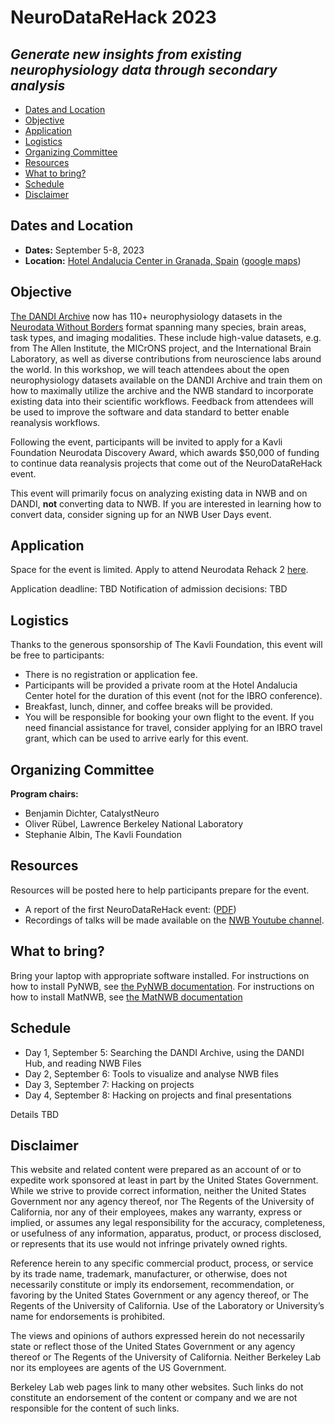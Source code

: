# NeuroDataReHack 2023
## *Generate new insights from existing neurophysiology data through secondary analysis*

* [Dates and Location](#dates-and-location)
* [Objective](#objective)
* [Application](#application)
* [Logistics](#logistics)
* [Organizing Committee](#organizing-committee)
* [Resources](#resources)
* [What to bring?](#what-to-bring)
* [Schedule](#schedule)
* [Disclaimer](#disclaimer)

## Dates and Location

- **Dates:** September 5-8, 2023
- **Location:** [Hotel Andalucia Center in Granada, Spain](https://www.hotelescenter.es/en/hotel-andalucia-center-granada/)
  ([google maps](https://goo.gl/maps/rufpp3g39Aefnj289))

## Objective
[The DANDI Archive](http://dandiarchive.org) now has 110+ neurophysiology datasets in the 
[Neurodata Without Borders](http://nwb.org) format  spanning many species, brain  areas, task types, and imaging 
modalities. These include high-value datasets, e.g. from The Allen Institute, the MICrONS project, and the 
International Brain Laboratory, as well as diverse contributions from neuroscience labs around the world. In this 
workshop, we will teach attendees about the open neurophysiology datasets available on the DANDI Archive and train 
them on how to maximally utilize the archive and the NWB standard to incorporate existing data into their scientific 
workflows. Feedback from attendees will be used to improve the software and data standard to better enable 
reanalysis workflows.

Following the event, participants will be invited to apply for a Kavli Foundation Neurodata Discovery Award, which 
awards $50,000 of funding to continue data reanalysis projects that come out of the NeuroDataReHack event.

This event will primarily focus on analyzing existing data in NWB and on DANDI, **not** converting data to NWB. If 
you are interested in learning how to convert data, consider signing up for an NWB User Days event.

## Application

Space for the event is limited. Apply to attend Neurodata Rehack 2 [here](https://forms.gle/akaThWFBJrv7udev9). 

Application deadline: TBD
Notification of admission decisions: TBD

## Logistics

Thanks to the generous sponsorship of The Kavli Foundation, this event will be free to participants:
* There is no registration or application fee.
* Participants will be provided a private room at the Hotel Andalucia Center hotel for the duration of this event 
  (not for the IBRO conference).
* Breakfast, lunch, dinner, and coffee breaks will be provided.
* You will be responsible for booking your own flight to the event. If you need financial assistance for travel, 
  consider applying for an IBRO travel grant, which can be used to arrive early for this event.

## Organizing Committee

**Program chairs:**
* Benjamin Dichter, CatalystNeuro
* Oliver Rübel, Lawrence Berkeley National Laboratory
* Stephanie Albin, The Kavli Foundation

## Resources

Resources will be posted here to help participants prepare for the event.

* A report of the first NeuroDataReHack event: ([PDF](../HCK14_2022_Seattle_RH/report/Report_Neurodata_Rehack_v2.pdf))
* Recordings of talks will be made available on the [NWB Youtube channel](https://www.youtube.com/channel/UCfD_mU-EFz135a9TpNFJP5A).

## What to bring?

Bring your laptop with appropriate software installed. For instructions on how to install PyNWB, see [the PyNWB 
documentation](http://pynwb.readthedocs.io/en/latest/getting_started.html#installation). For instructions on how to 
install MatNWB, see [the MatNWB documentation](https://github.com/NeurodataWithoutBorders/matnwb/blob/master/README.md)

## Schedule

* Day 1, September 5: Searching the DANDI Archive, using the DANDI Hub, and reading NWB Files
* Day 2, September 6: Tools to visualize and analyse NWB files
* Day 3, September 7: Hacking on projects
* Day 4, September 8: Hacking on projects and final presentations

Details TBD

## Disclaimer

This website and related content were prepared as an account of or to expedite work sponsored at least in part by 
the United States Government. While we strive to provide correct information, neither the United States Government 
nor any agency thereof, nor The Regents of the University of California, nor any of their employees, makes any 
warranty, express or implied, or assumes any legal responsibility for the accuracy, completeness, or usefulness of 
any information, apparatus, product, or process disclosed, or represents that its use would not infringe privately 
owned rights.

Reference herein to any specific commercial product, process, or service by its trade name, trademark, manufacturer, 
or otherwise, does not necessarily constitute or imply its endorsement, recommendation, or favoring by the United 
States Government or any agency thereof, or The Regents of the University of California.  Use of the Laboratory or 
University’s name for endorsements is prohibited.

The views and opinions of authors expressed herein do not necessarily state or reflect those of the United States 
Government or any agency thereof or The Regents of the University of California.  Neither Berkeley Lab nor its 
employees are agents of the US Government.

Berkeley Lab web pages link to many other websites.  Such links do not constitute an endorsement of the content or 
company and we are not responsible for the content of such links.
